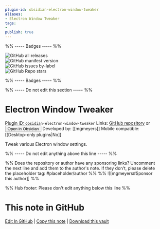 ```yaml
---
plugin-id: obsidian-electron-window-tweaker
aliases:
- Electron Window Tweaker
tags: 
- 
publish: true
---
```


%% ----- Badges ----- %%

![GitHub all releases](https://img.shields.io/github/downloads/mgmeyers/obsidian-electron-window-tweaker/total?color=573E7A&logo=github&style=for-the-badge)   
![GitHub manifest version](https://img.shields.io/github/manifest-json/v/mgmeyers/obsidian-electron-window-tweaker?color=573E7A&logo=github&style=for-the-badge)   
![GitHub issues by-label](https://img.shields.io/github/issues/mgmeyers/obsidian-electron-window-tweaker/help%20wanted?color=573E7A&logo=github&style=for-the-badge)   
![GitHub Repo stars](https://img.shields.io/github/stars/mgmeyers/obsidian-electron-window-tweaker?color=573E7A&logo=github&style=for-the-badge)

%% ----- Badges ----- %%

%% ----- Do not edit this section ----- %%

# Electron Window Tweaker

Plugin ID: `obsidian-electron-window-tweaker`
Links: [GitHub repository](https://github.com/mgmeyers/obsidian-electron-window-tweaker) or [<button id=HH>Open in Obsidian</button>](obsidian://goto-plugin?id=obsidian-electron-window-tweaker)
Developed by: [[mgmeyers]]
Mobile compatible: [[Desktop-only plugins|No]]

Tweak various Electron window settings.

%% ----- Do not edit anything above this line ----- %% 

%% Does the repository or author have any sponsoring links? Uncomment the next line and add them to the author's note. If they don't, please delete the placeholder tag: #placeholder/author %%
%% ![[mgmeyers#Sponsor this author]] %%

%% Hub footer: Please don't edit anything below this line %%

# This note in GitHub

<span class="git-footer">[Edit In GitHub](https://github.dev/obsidian-community/obsidian-hub/blob/main/02%20-%20Community%20Expansions/02.05%20All%20Community%20Expansions/Plugins/obsidian-electron-window-tweaker.md "git-hub-edit-note") | [Copy this note](https://raw.githubusercontent.com/obsidian-community/obsidian-hub/main/02%20-%20Community%20Expansions/02.05%20All%20Community%20Expansions/Plugins/obsidian-electron-window-tweaker.md "git-hub-copy-note") | [Download this vault](https://github.com/obsidian-community/obsidian-hub/archive/refs/heads/main.zip "git-hub-download-vault") </span>
